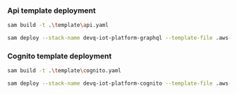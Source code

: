 ### Api template deployment

```bash
sam build -t .\template\api.yaml
```

```bash
sam deploy --stack-name devq-iot-platform-graphql --template-file .aws-sam/build/template.yaml --parameter-overrides Project=IoTPlatform --s3-bucket devq.iot.iot-platform --capabilities CAPABILITY_NAMED_IAM CAPABILITY_AUTO_EXPAND
```

### Cognito template deployment

```bash
sam build -t .\template\cognito.yaml
```

```bash
sam deploy --stack-name devq-iot-platform-cognito --template-file .aws-sam/build/template.yaml --parameter-overrides Project=IoTPlatform --s3-bucket devq.iot.iot-platform --capabilities CAPABILITY_NAMED_IAM CAPABILITY_AUTO_EXPAND
```